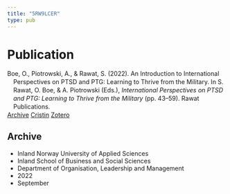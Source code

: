 ```yaml
---
title: "5RW9LCER"
type: pub
---
```

<h1>Publication</h1>
<article id="csl-bib-container-5RW9LCER" class="csl-bib-container">
  <div class="csl-bib-body" style="line-height: 1.35; padding-left: 1em; text-indent:-1em;">
  <div class="csl-entry">Boe, O., Piotrowski, A., &amp; Rawat, S. (2022). An Introduction to International Perspectives on PTSD and PTG: Learning to Thrive from the Military. In S. Rawat, O. Boe, &amp; A. Piotrowski (Eds.), <i>International Perspectives on PTSD and PTG: Learning to Thrive from the Military</i> (pp. 43&#x2013;59). Rawat Publications.</div>
</div>
  <div class="csl-bib-buttons">
    <a href="#taxonomy-article-5RW9LCER" class="csl-bib-button">Archive</a>
    <a href="https://app.cristin.no/results/show.jsf?id=2055076" alt="Cristin URL" class="csl-bib-button">Cristin</a>
    <a href="http://zotero.org/groups/5402882/items/5RW9LCER" alt="Zotero URL" class="csl-bib-button">Zotero</a>
  </div>
  <div id="csl-bib-meta-container-5RW9LCER"></div>
</article>
<div id="csl-bib-meta-5RW9LCER" class="csl-bib-meta">
  <article id="taxonomy-article-5RW9LCER" class="taxonomy-article">
    <h1>Archive</h1>
    <ul>
      <li>Inland Norway University of Applied Sciences</li>
      <li>Inland School of Business and Social Sciences</li>
      <li>Department of Organisation, Leadership and Management</li>
      <li>2022</li>
      <li>September</li>
    </ul>
  </article>
</div>
